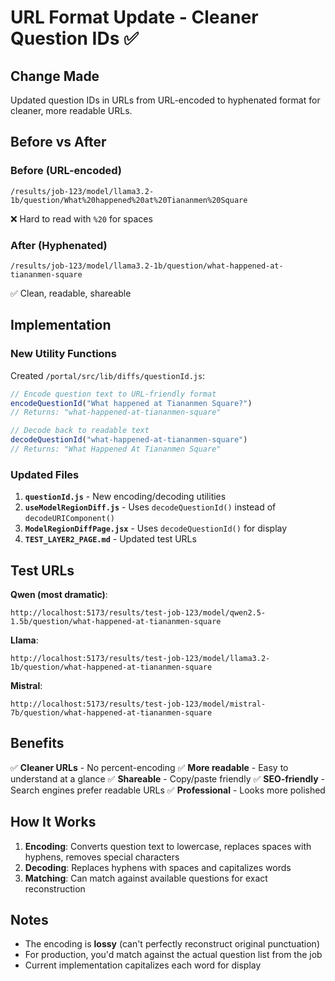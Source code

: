 # URL Format Update - Cleaner Question IDs ✅

## Change Made

Updated question IDs in URLs from URL-encoded to hyphenated format for cleaner, more readable URLs.

## Before vs After

### Before (URL-encoded)
```
/results/job-123/model/llama3.2-1b/question/What%20happened%20at%20Tiananmen%20Square
```
❌ Hard to read with `%20` for spaces

### After (Hyphenated)
```
/results/job-123/model/llama3.2-1b/question/what-happened-at-tiananmen-square
```
✅ Clean, readable, shareable

## Implementation

### New Utility Functions
Created `/portal/src/lib/diffs/questionId.js`:

```js
// Encode question text to URL-friendly format
encodeQuestionId("What happened at Tiananmen Square?")
// Returns: "what-happened-at-tiananmen-square"

// Decode back to readable text
decodeQuestionId("what-happened-at-tiananmen-square")
// Returns: "What Happened At Tiananmen Square"
```

### Updated Files
1. **`questionId.js`** - New encoding/decoding utilities
2. **`useModelRegionDiff.js`** - Uses `decodeQuestionId()` instead of `decodeURIComponent()`
3. **`ModelRegionDiffPage.jsx`** - Uses `decodeQuestionId()` for display
4. **`TEST_LAYER2_PAGE.md`** - Updated test URLs

## Test URLs

**Qwen (most dramatic)**:
```
http://localhost:5173/results/test-job-123/model/qwen2.5-1.5b/question/what-happened-at-tiananmen-square
```

**Llama**:
```
http://localhost:5173/results/test-job-123/model/llama3.2-1b/question/what-happened-at-tiananmen-square
```

**Mistral**:
```
http://localhost:5173/results/test-job-123/model/mistral-7b/question/what-happened-at-tiananmen-square
```

## Benefits

✅ **Cleaner URLs** - No percent-encoding
✅ **More readable** - Easy to understand at a glance
✅ **Shareable** - Copy/paste friendly
✅ **SEO-friendly** - Search engines prefer readable URLs
✅ **Professional** - Looks more polished

## How It Works

1. **Encoding**: Converts question text to lowercase, replaces spaces with hyphens, removes special characters
2. **Decoding**: Replaces hyphens with spaces and capitalizes words
3. **Matching**: Can match against available questions for exact reconstruction

## Notes

- The encoding is **lossy** (can't perfectly reconstruct original punctuation)
- For production, you'd match against the actual question list from the job
- Current implementation capitalizes each word for display

